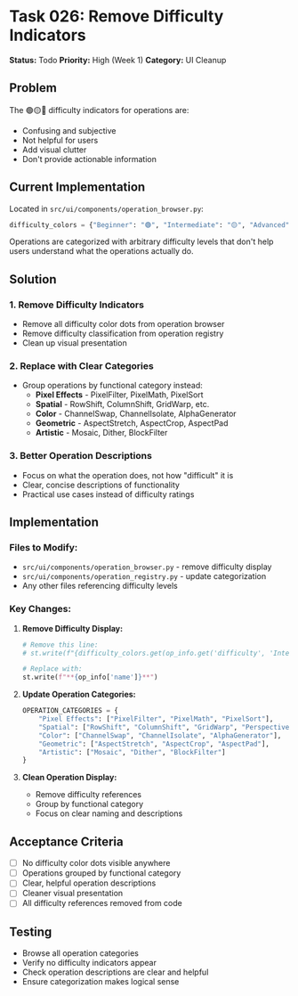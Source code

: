 # Task 026: Remove Difficulty Indicators

**Status:** Todo
**Priority:** High (Week 1)
**Category:** UI Cleanup

## Problem

The 🟢🟡🔴 difficulty indicators for operations are:
- Confusing and subjective
- Not helpful for users
- Add visual clutter
- Don't provide actionable information

## Current Implementation

Located in `src/ui/components/operation_browser.py`:
```python
difficulty_colors = {"Beginner": "🟢", "Intermediate": "🟡", "Advanced": "🔴"}
```

Operations are categorized with arbitrary difficulty levels that don't help users understand what the operations actually do.

## Solution

### 1. Remove Difficulty Indicators
- Remove all difficulty color dots from operation browser
- Remove difficulty classification from operation registry
- Clean up visual presentation

### 2. Replace with Clear Categories
- Group operations by functional category instead:
  - **Pixel Effects** - PixelFilter, PixelMath, PixelSort
  - **Spatial** - RowShift, ColumnShift, GridWarp, etc.
  - **Color** - ChannelSwap, ChannelIsolate, AlphaGenerator
  - **Geometric** - AspectStretch, AspectCrop, AspectPad
  - **Artistic** - Mosaic, Dither, BlockFilter

### 3. Better Operation Descriptions
- Focus on what the operation does, not how "difficult" it is
- Clear, concise descriptions of functionality
- Practical use cases instead of difficulty ratings

## Implementation

### Files to Modify:
- `src/ui/components/operation_browser.py` - remove difficulty display
- `src/ui/components/operation_registry.py` - update categorization
- Any other files referencing difficulty levels

### Key Changes:

1. **Remove Difficulty Display:**
   ```python
   # Remove this line:
   # st.write(f"{difficulty_colors.get(op_info.get('difficulty', 'Intermediate'), '⚪')} **{op_info['name']}**")

   # Replace with:
   st.write(f"**{op_info['name']}**")
   ```

2. **Update Operation Categories:**
   ```python
   OPERATION_CATEGORIES = {
       "Pixel Effects": ["PixelFilter", "PixelMath", "PixelSort"],
       "Spatial": ["RowShift", "ColumnShift", "GridWarp", "PerspectiveStretch", "RadialStretch"],
       "Color": ["ChannelSwap", "ChannelIsolate", "AlphaGenerator"],
       "Geometric": ["AspectStretch", "AspectCrop", "AspectPad"],
       "Artistic": ["Mosaic", "Dither", "BlockFilter"]
   }
   ```

3. **Clean Operation Display:**
   - Remove difficulty references
   - Group by functional category
   - Focus on clear naming and descriptions

## Acceptance Criteria

- [ ] No difficulty color dots visible anywhere
- [ ] Operations grouped by functional category
- [ ] Clear, helpful operation descriptions
- [ ] Cleaner visual presentation
- [ ] All difficulty references removed from code

## Testing

- Browse all operation categories
- Verify no difficulty indicators appear
- Check operation descriptions are clear and helpful
- Ensure categorization makes logical sense
